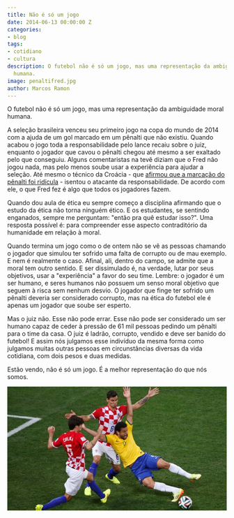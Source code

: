 ```yaml
---
title: Não é só um jogo
date: 2014-06-13 00:00:00 Z
categories:
- blog
tags:
- cotidiano
- cultura
description: O futebol não é só um jogo, mas uma representação da ambiguidade moral
  humana.
image: penaltifred.jpg
author: Marcos Ramon
---
```


O futebol não é só um jogo, mas uma representação da ambiguidade moral humana.
     
A seleção brasileira venceu seu primeiro jogo na copa do mundo de 2014 com a ajuda de um gol marcado em um pênalti que não existiu. Quando acabou o jogo toda a responsabilidade pelo lance recaiu sobre o juiz, enquanto o jogador que cavou o pênalti chegou até mesmo a ser exaltado pelo que conseguiu. Alguns comentaristas na tevê diziam que o Fred não jogou nada, mas pelo menos soube usar a experiência para ajudar a seleção. Até mesmo o técnico da Croácia - que [afirmou que a marcação do pênalti foi ridícula](http://espn.uol.com.br/noticia/417641_apos-penalti-ridiculo-tecnico-croata-alerta-para-circo-na-copa) - isentou o atacante da responsabilidade. De acordo com ele, o que Fred fez é algo que todos os jogadores fazem.
     
Quando dou aula de ética eu sempre começo a disciplina afirmando que o estudo da ética não torna ninguém ético. E os estudantes, se sentindo enganados, sempre me perguntam: "então pra quê estudar isso?". Uma resposta possível é: para compreender esse aspecto contraditório da humanidade em relação à moral.
     
Quando termina um jogo como o de ontem não se vê as pessoas chamando o jogador que simulou ter sofrido uma falta de corrupto ou de mau exemplo. E nem é realmente o caso. Afinal, ali, dentro do campo, se admite que a moral tem outro sentido. E ser dissimulado é, na verdade, lutar por seus objetivos, usar a "experiência" a favor do seu time. Lembre: o jogador é um ser humano, e seres humanos não possuem um senso moral objetivo que seguem à risca sem nenhum desvio. O jogador que finge ter sofrido um pênalti deveria ser considerado corrupto, mas na ética do futebol ele é apenas um jogador que soube ser esperto.
     
Mas o juiz não. Esse não pode errar. Esse não pode ser considerado um ser humano capaz de ceder à pressão de 61 mil pessoas pedindo um pênalti  para o time da casa. O juiz é ladrão, corrupto, vendido e deve ser banido do futebol! E assim nós julgamos esse indivíduo da mesma forma como julgamos muitas outras pessoas em circunstâncias diversas da vida cotidiana, com dois pesos e duas medidas.
     
Estão vendo, não é só um jogo. É a melhor representação do que nós somos.

<img src="/assets/images/penaltifred.jpg">
